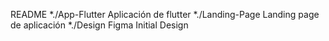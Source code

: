 README
*./App-Flutter 
Aplicación de flutter
*./Landing-Page 
Landing page de aplicación
*./Design
Figma Initial Design